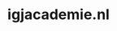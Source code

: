 ---
layout: post
title:  "igjacademie.nl"
internal_url:  "/dutchgov/igjacademie.nl.html"
subdomains_count: 3
all_subdomains_count: 3
urls_count: 3
ssl_rank: 0
http_rank: 51.666666666667
url_link: /data/igjacademie.nl/urls.txt
all_subdomains_link: /data/igjacademie.nl/all_subdomains.txt
subdomains_link: /data/igjacademie.nl/subdomains.txt
categories: dutchgov
---